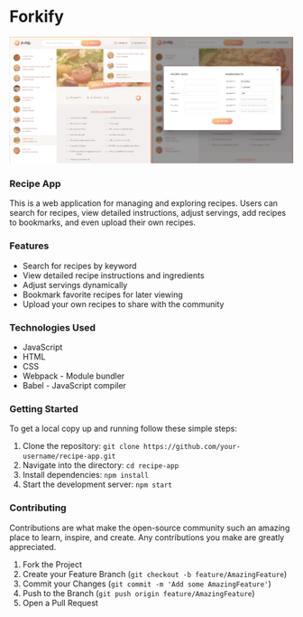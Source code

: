 # Forkify

![app](app.jpg)


### Recipe App

This is a web application for managing and exploring recipes. Users can search for recipes, view detailed instructions, adjust servings, add recipes to bookmarks, and even upload their own recipes.

### Features
- Search for recipes by keyword
- View detailed recipe instructions and ingredients
- Adjust servings dynamically
- Bookmark favorite recipes for later viewing
- Upload your own recipes to share with the community

### Technologies Used
- JavaScript
- HTML
- CSS
- Webpack - Module bundler
- Babel - JavaScript compiler
  

### Getting Started
To get a local copy up and running follow these simple steps:

1. Clone the repository: `git clone https://github.com/your-username/recipe-app.git`
2. Navigate into the directory: `cd recipe-app`
3. Install dependencies: `npm install`
4. Start the development server: `npm start`

### Contributing
Contributions are what make the open-source community such an amazing place to learn, inspire, and create. Any contributions you make are greatly appreciated.

1. Fork the Project
2. Create your Feature Branch (`git checkout -b feature/AmazingFeature`)
3. Commit your Changes (`git commit -m 'Add some AmazingFeature'`)
4. Push to the Branch (`git push origin feature/AmazingFeature`)
5. Open a Pull Request
